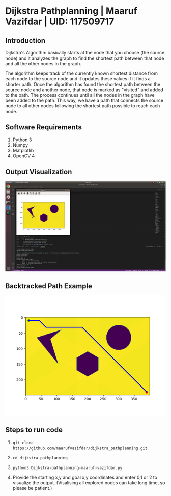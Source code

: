 # Dijkstra Pathplanning | Maaruf Vazifdar | UID: 117509717

## Introduction

Dijkstra's Algorithm basically starts at the node that you choose (the source node) and it analyzes the graph to find the shortest path between that node and all the other nodes in the graph.

The algorithm keeps track of the currently known shortest distance from each node to the source node and it updates these values if it finds a shorter path. Once the algorithm has found the shortest path between the source node and another node, that node is marked as "visited" and added to the path. The process continues until all the nodes in the graph have been added to the path. This way, we have a path that connects the source node to all other nodes following the shortest path possible to reach each node.

## Software Requirements

1. Python 3
2. Numpy
3. Matplotlib
4. OpenCV 4

## Output Visualization

![caption](videos_images/Dijkstra-pathplanning-maaruf-vazifdar.gif)

## Backtracked Path Example

<img src="videos_images/Figure_1.png" alt="path" width="800"/>

## Steps to run code

1. `git clone https://github.com/maarufvazifdar/dijkstra_pathplanning.git`

2. `cd dijkstra_pathplanning`
3. `python3 Dijkstra-pathplanning-maaruf-vazifdar.py`

4. Provide the starting x,y and goal x,y coordinates and enter 0,1 or 2 to visualize the output. (Visalising all explored nodes can take long time, so please be patient.)
